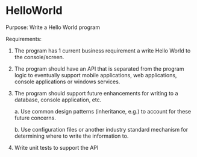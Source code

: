 # HelloWorld
Purpose: Write a Hello World program 

Requirements:

1. The program has 1 current business requirement a write Hello World to the console/screen. 

2. The program should have an API that is separated from the program logic to eventually support mobile applications, web applications, console applications or windows services. 

3. The program should support future enhancements for writing to a database, console application, etc. 

    a. Use common design patterns (inheritance, e.g.) to account for these future concerns. 

    b. Use configuration files or another industry standard mechanism for determining where to write the information to. 

4. Write unit tests to support the API
